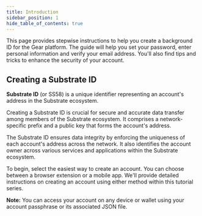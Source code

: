 ```yaml
---
title: Introduction
sidebar_position: 1
hide_table_of_contents: true
---
```


This page provides stepwise instructions to help you create a background ID for the Gear platform. The guide will help you set your password, enter personal information and verify your email address. You'll also find tips and tricks to enhance the security of your account.

## Creating a Substrate ID

**Substrate ID** (or SS58) is a unique identifier representing an account's address in the Substrate ecosystem.

Creating a Substrate ID is crucial for secure and accurate data transfer among members of the Substrate ecosystem. It comprises a network-specific prefix and a public key that forms the account's address.

The Substrate ID ensures data integrity by enforcing the uniqueness of each account's address across the network. It also identifies the account owner across various services and applications within the Substrate ecosystem.

To begin, select the easiest way to create an account. You can choose between a browser extension or a mobile app. We'll provide detailed instructions on creating an account using either method within this tutorial series. 

**Note:** You can access your account on any device or wallet using your account passphrase or its associated JSON file.
